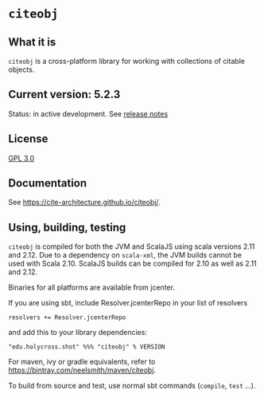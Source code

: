 # `citeobj`

## What it is

`citeobj` is a cross-platform library for working with collections of citable objects.

## Current version: 5.2.3

Status:  in active development.  See [release notes](releases.md)


## License

[GPL 3.0](https://opensource.org/licenses/gpl-3.0.html)


## Documentation

See <https://cite-architecture.github.io/citeobj/>.

## Using, building, testing

`citeobj` is compiled for both the JVM and ScalaJS using scala versions 2.11 and 2.12.  Due to a dependency on `scala-xml`, the JVM builds cannot be used with Scala 2.10.  ScalaJS builds can be compiled for 2.10 as well as 2.11 and 2.12.

Binaries for all platforms are available from jcenter.

If you are using sbt, include Resolver.jcenterRepo in your list of resolvers

    resolvers += Resolver.jcenterRepo

and add this to your library dependencies:

    "edu.holycross.shot" %%% "citeobj" % VERSION

For maven, ivy or gradle equivalents, refer to https://bintray.com/neelsmith/maven/citeobj.

To build from source and test, use normal sbt commands (`compile`, `test` ...).
